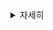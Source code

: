 <details>
    <summary>자세히</summary>

<!-- summary <img width="80%" src="https://user-images.githubusercontent.com/95284523/206218242-25603da9-de5f-4143-a84b-d80181b82e89.gif"/>

</details>


